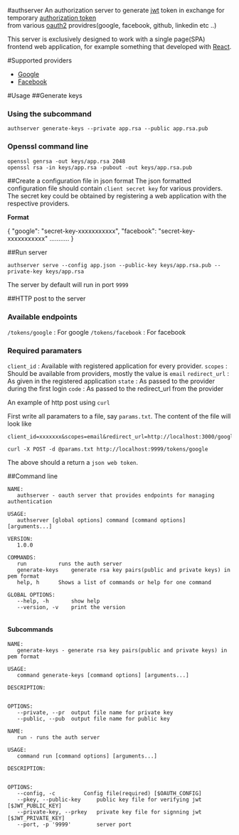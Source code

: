 #authserver
An authorization server to generate [jwt](http://jwt.io) token in exchange
for temporary [authorization token](https://tools.ietf.org/html/rfc6749#section-1.4)  
from various [oauth2](http://oauth.net/2/) providres(google, facebook, github, linkedin etc ..)

This server is exclusively designed to work with a single page(SPA) frontend web application, for example
something that developed with [React](http://facebook.github.io/react/index.html).

#Supported providers
* [Google](https://developers.google.com/identity/protocols/OAuth2UserAgent)
* [Facebook](https://developers.facebook.com/docs/facebook-login/manually-build-a-login-flow)

#Usage
##Generate keys
### Using the subcommand
```authserver generate-keys --private app.rsa --public app.rsa.pub```

### Openssl command line
```
openssl genrsa -out keys/app.rsa 2048
openssl rsa -in keys/app.rsa -pubout -out keys/app.rsa.pub 
```

##Create a configuration file in json format
The json formatted configuration file should contain `client secret key` for various providers. The secret key
could be obtained by registering a web application with the respective providers.

__Format__

{
    "google": "secret-key-xxxxxxxxxxx",
    "facebook": "secret-key-xxxxxxxxxxx"
    ...........
}


##Run server
```
authserver serve --config app.json --public-key keys/app.rsa.pub --private-key keys/app.rsa
```
The server by default will run in port `9999`

##HTTP post to the server
### Available endpoints
`/tokens/google` : For google
`/tokens/facebook` : For facebook

### Required paramaters
`client_id` : Available with registered application for every provider.
`scopes` : Should be available from providers, mostly the value is `email`
`redirect_url` : As given in the registered application
`state` : As passed to the provider during the first login
`code` : As passed to the redirect_url from the provider

An example of http post using `curl`

First write all paramaters to a file, say `params.txt`. The content of the file will look like
```
client_id=xxxxxxx&scopes=email&redirect_url=http://localhost:3000/google/callback&state=google&code=xxxxxx
```

```
curl -X POST -d @params.txt http://localhost:9999/tokens/google
```
The above should a return a `json web token`.

##Command line
```
NAME:
   authserver - oauth server that provides endpoints for managing authentication

USAGE:
   authserver [global options] command [command options] [arguments...]

VERSION:
   1.0.0

COMMANDS:
   run			runs the auth server
   generate-keys	generate rsa key pairs(public and private keys) in pem format
   help, h		Shows a list of commands or help for one command
   
GLOBAL OPTIONS:
   --help, -h		show help
   --version, -v	print the version
   
```

#### Subcommands
```
NAME:
   generate-keys - generate rsa key pairs(public and private keys) in pem format

USAGE:
   command generate-keys [command options] [arguments...]

DESCRIPTION:
   

OPTIONS:
   --private, --pr 	output file name for private key
   --public, --pub 	output file name for public key
``` 
```
NAME:
   run - runs the auth server

USAGE:
   command run [command options] [arguments...]

DESCRIPTION:
   

OPTIONS:
   --config, -c 		Config file(required) [$OAUTH_CONFIG]
   --pkey, --public-key 	public key file for verifying jwt [$JWT_PUBLIC_KEY]
   --private-key, --prkey 	private key file for signning jwt [$JWT_PRIVATE_KEY]
   --port, -p '9999'		server port
```

